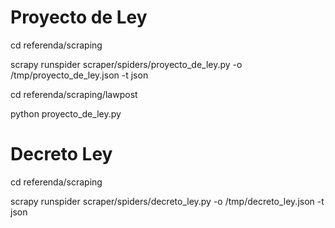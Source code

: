 # Proyecto de Ley
cd referenda/scraping

scrapy runspider scraper/spiders/proyecto_de_ley.py -o /tmp/proyecto_de_ley.json -t json

cd referenda/scraping/lawpost

python proyecto_de_ley.py

# Decreto Ley
cd referenda/scraping

scrapy runspider scraper/spiders/decreto_ley.py -o /tmp/decreto_ley.json -t json
